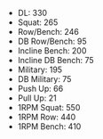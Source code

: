 * DL: 330
*  Squat: 265
*  Row/Bench: 246
*  DB Row/Bench: 95
*  Incline Bench: 200
*  Incline DB Bench: 75
*  Military: 195
*  DB Military: 75
*  Push Up: 66
*  Pull Up: 21
*  1RPM Squat: 550
*  1RPM Row: 440
*  1RPM Bench: 410
